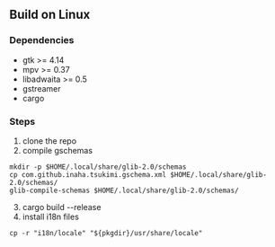 ## Build on Linux

### Dependencies
- gtk >= 4.14
- mpv >= 0.37
- libadwaita >= 0.5
- gstreamer
- cargo

### Steps

1. clone the repo
2. compile gschemas
```
mkdir -p $HOME/.local/share/glib-2.0/schemas
cp com.github.inaha.tsukimi.gschema.xml $HOME/.local/share/glib-2.0/schemas/
glib-compile-schemas $HOME/.local/share/glib-2.0/schemas/
```
3. cargo build --release
4. install i18n files
```
cp -r "i18n/locale" "${pkgdir}/usr/share/locale"
```